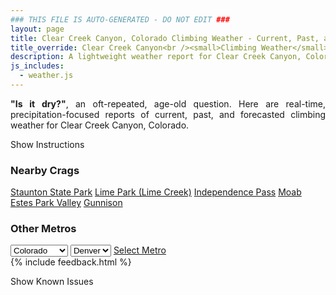 ```yaml
---
### THIS FILE IS AUTO-GENERATED - DO NOT EDIT ###
layout: page
title: Clear Creek Canyon, Colorado Climbing Weather - Current, Past, and Forecasted Report
title_override: Clear Creek Canyon<br /><small>Climbing Weather</small>
description: A lightweight weather report for Clear Creek Canyon, Colorado. Optimized for slow internet connections.
js_includes:
  - weather.js
---
```


<section class="measure center lh-copy f5-ns f6 ph2 mv4" style="text-align: justify;">
<strong>"Is it dry?"</strong>, an oft-repeated, age-old question. Here are real-time,
precipitation-focused reports of current, past, and forecasted climbing weather for Clear Creek Canyon, Colorado.
</section>

<p id="settings-toggle" class="mw5 b center tc hover-light-red black-70 pointer">Show Instructions</p>
<section id="settings" class="overflow-hidden" style="display:none;">
    <div class="mv2 ph2 center">
        <div class="fn f6 tc pv2">
            <p class="measure lh-copy center"><strong>Show/hide hourly forecasts</strong> by clicking the desired day.</p>
            <hr class="mw5 p0 mv2 o-60 b0 bt b--light-red light-red bg-light-red">
            <p class="measure lh-copy center"><strong>Current and Past conditions</strong> are measured by the nearest weather station. <strong>Forecast conditions</strong> are calculated and polled separately.</p>
            <hr class="mw5 p0 mv2 o-60 b0 bt b--light-red light-red bg-light-red">
            <p class="measure lh-copy center"><strong>Having issues?</strong> Try <a id="clear-cache" class="no-underline relative fancy-link light-red hover-light-red" href="#">clearing the local cache</a>.</p>
            <hr class="mw5 p0 mv2 o-60 b0 bt b--light-red light-red bg-light-red">
            <p class="measure lh-copy center">Weather data sourced from <a class="no-underline fancy-link relative light-red" target="_blank" href="https://www.weather.gov/documentation/services-web-api">weather.gov</a>.</p>
        </div>
    </div>
</section>
<section id="weather" data-crag="clear-creek-canyon-colorado" class="mv4-ns mv3 ph2 center"></section>
<section id="nearby" class="tc lh-copy">
  <h3>Nearby Crags</h3>
<a class="nowrap no-underline fancy-link relative light-red mh3" href="/crags/staunton-state-park-colorado-weather.html">Staunton State Park</a>
<a class="nowrap no-underline fancy-link relative light-red mh3" href="/crags/lime-park-lime-creek-colorado-weather.html">Lime Park (Lime Creek)</a>
<a class="nowrap no-underline fancy-link relative light-red mh3" href="/crags/independence-pass-colorado-weather.html">Independence Pass</a>
<a class="nowrap no-underline fancy-link relative light-red mh3" href="/crags/moab-utah-weather.html">Moab</a>
<a class="nowrap no-underline fancy-link relative light-red mh3" href="/crags/estes-park-valley-colorado-weather.html">Estes Park Valley</a>
<a class="nowrap no-underline fancy-link relative light-red mh3" href="/crags/gunnison-colorado-weather.html">Gunnison</a>
</section>
<section id="nearby" class="tc lh-copy">
  <h3>Other Metros</h3>
  <select class="ma1 bg-near-white pa2" id="stateSel">
    <option value="Texas">Texas</option>
    <option value="Washington">Washington</option>
    <option value="Colorado" selected>Colorado</option>
    <option value="Tennessee">Tennessee</option>
    <option value="Utah">Utah</option>
    <option value="California">California</option>
  </select>
  <select class="ma1 bg-near-white pa2" id="citySel">
    <option value="Denver" selected>Denver</option>
  </select>
  <a id="selectMetro" class="f6 link dim ph3 pv2 ma1 dib white bg-light-red" href="/crags/denver-colorado-weather.html">Select Metro</a>
  <script>
    var states = [];
    states["Texas"] = "Austin"
    states["Washington"] = "Seattle"
    states["Colorado"] = "Denver"
    states["Tennessee"] = "Nashville"
    states["Utah"] = "Salt Lake City"
    states["California"] = "San Francisco|Los Angeles"
  </script>
</section>
{% include feedback.html %}
<p id="issues-toggle" class="mw5 b center tc hover-light-red black-70 pointer">Show Known Issues</p>
<section id="issues" class="overflow-hidden tc f6">
</section>

<script>
  var weekly_BOU_53_62 = {"updated":"2021-01-29T03:45:31+00:00","units":"us","forecastGenerator":"BaselineForecastGenerator","generatedAt":"2021-01-29T08:56:34+00:00","updateTime":"2021-01-29T03:45:31+00:00","validTimes":"2021-01-28T21:00:00+00:00/P7DT10H","elevation":{"value":1869.948,"unitCode":"unit:m"},"periods":[{"number":1,"name":"Overnight","startTime":"2021-01-29T01:00:00-07:00","endTime":"2021-01-29T06:00:00-07:00","isDaytime":false,"temperature":31,"temperatureUnit":"F","temperatureTrend":null,"windSpeed":"9 mph","windDirection":"W","icon":"https://api.weather.gov/icons/land/night/sct?size=medium","shortForecast":"Partly Cloudy","detailedForecast":"Partly cloudy, with a low around 31. West wind around 9 mph."},{"number":2,"name":"Friday","startTime":"2021-01-29T06:00:00-07:00","endTime":"2021-01-29T18:00:00-07:00","isDaytime":true,"temperature":58,"temperatureUnit":"F","temperatureTrend":"falling","windSpeed":"5 to 9 mph","windDirection":"SW","icon":"https://api.weather.gov/icons/land/day/few?size=medium","shortForecast":"Sunny","detailedForecast":"Sunny. High near 58, with temperatures falling to around 44 in the afternoon. Southwest wind 5 to 9 mph."},{"number":3,"name":"Friday Night","startTime":"2021-01-29T18:00:00-07:00","endTime":"2021-01-30T06:00:00-07:00","isDaytime":false,"temperature":30,"temperatureUnit":"F","temperatureTrend":null,"windSpeed":"6 to 9 mph","windDirection":"W","icon":"https://api.weather.gov/icons/land/night/snow,20?size=medium","shortForecast":"Slight Chance Light Snow","detailedForecast":"A slight chance of snow after 11pm. Partly cloudy, with a low around 30. West wind 6 to 9 mph, with gusts as high as 22 mph. Chance of precipitation is 20%."},{"number":4,"name":"Saturday","startTime":"2021-01-30T06:00:00-07:00","endTime":"2021-01-30T18:00:00-07:00","isDaytime":true,"temperature":44,"temperatureUnit":"F","temperatureTrend":null,"windSpeed":"10 to 21 mph","windDirection":"WNW","icon":"https://api.weather.gov/icons/land/day/snow,20/wind_sct?size=medium","shortForecast":"Slight Chance Light Snow then Mostly Sunny","detailedForecast":"A slight chance of snow before 11am. Mostly sunny, with a high near 44. West northwest wind 10 to 21 mph, with gusts as high as 32 mph. Chance of precipitation is 20%."},{"number":5,"name":"Saturday Night","startTime":"2021-01-30T18:00:00-07:00","endTime":"2021-01-31T06:00:00-07:00","isDaytime":false,"temperature":25,"temperatureUnit":"F","temperatureTrend":null,"windSpeed":"9 mph","windDirection":"W","icon":"https://api.weather.gov/icons/land/night/few?size=medium","shortForecast":"Mostly Clear","detailedForecast":"Mostly clear, with a low around 25. West wind around 9 mph, with gusts as high as 22 mph."},{"number":6,"name":"Sunday","startTime":"2021-01-31T06:00:00-07:00","endTime":"2021-01-31T18:00:00-07:00","isDaytime":true,"temperature":48,"temperatureUnit":"F","temperatureTrend":null,"windSpeed":"5 to 8 mph","windDirection":"SW","icon":"https://api.weather.gov/icons/land/day/few?size=medium","shortForecast":"Sunny","detailedForecast":"Sunny, with a high near 48."},{"number":7,"name":"Sunday Night","startTime":"2021-01-31T18:00:00-07:00","endTime":"2021-02-01T06:00:00-07:00","isDaytime":false,"temperature":28,"temperatureUnit":"F","temperatureTrend":null,"windSpeed":"7 mph","windDirection":"WSW","icon":"https://api.weather.gov/icons/land/night/few?size=medium","shortForecast":"Mostly Clear","detailedForecast":"Mostly clear, with a low around 28."},{"number":8,"name":"Monday","startTime":"2021-02-01T06:00:00-07:00","endTime":"2021-02-01T18:00:00-07:00","isDaytime":true,"temperature":54,"temperatureUnit":"F","temperatureTrend":null,"windSpeed":"7 mph","windDirection":"WSW","icon":"https://api.weather.gov/icons/land/day/sct?size=medium","shortForecast":"Mostly Sunny","detailedForecast":"Mostly sunny, with a high near 54."},{"number":9,"name":"Monday Night","startTime":"2021-02-01T18:00:00-07:00","endTime":"2021-02-02T06:00:00-07:00","isDaytime":false,"temperature":32,"temperatureUnit":"F","temperatureTrend":null,"windSpeed":"7 mph","windDirection":"WSW","icon":"https://api.weather.gov/icons/land/night/sct?size=medium","shortForecast":"Partly Cloudy","detailedForecast":"Partly cloudy, with a low around 32."},{"number":10,"name":"Tuesday","startTime":"2021-02-02T06:00:00-07:00","endTime":"2021-02-02T18:00:00-07:00","isDaytime":true,"temperature":56,"temperatureUnit":"F","temperatureTrend":null,"windSpeed":"8 mph","windDirection":"WSW","icon":"https://api.weather.gov/icons/land/day/sct?size=medium","shortForecast":"Mostly Sunny","detailedForecast":"Mostly sunny, with a high near 56."},{"number":11,"name":"Tuesday Night","startTime":"2021-02-02T18:00:00-07:00","endTime":"2021-02-03T06:00:00-07:00","isDaytime":false,"temperature":30,"temperatureUnit":"F","temperatureTrend":null,"windSpeed":"8 mph","windDirection":"W","icon":"https://api.weather.gov/icons/land/night/sct/snow?size=medium","shortForecast":"Partly Cloudy then Chance Light Snow","detailedForecast":"A chance of snow after 5am. Partly cloudy, with a low around 30. New snow accumulation of less than half an inch possible."},{"number":12,"name":"Wednesday","startTime":"2021-02-03T06:00:00-07:00","endTime":"2021-02-03T18:00:00-07:00","isDaytime":true,"temperature":43,"temperatureUnit":"F","temperatureTrend":null,"windSpeed":"7 to 12 mph","windDirection":"NW","icon":"https://api.weather.gov/icons/land/day/snow?size=medium","shortForecast":"Chance Light Snow","detailedForecast":"A chance of snow. Partly sunny, with a high near 43. New snow accumulation of 1 to 3 inches possible."},{"number":13,"name":"Wednesday Night","startTime":"2021-02-03T18:00:00-07:00","endTime":"2021-02-04T06:00:00-07:00","isDaytime":false,"temperature":19,"temperatureUnit":"F","temperatureTrend":null,"windSpeed":"8 mph","windDirection":"NNW","icon":"https://api.weather.gov/icons/land/night/snow?size=medium","shortForecast":"Chance Light Snow","detailedForecast":"A chance of snow. Mostly cloudy, with a low around 19. New snow accumulation of 3 to 5 inches possible."},{"number":14,"name":"Thursday","startTime":"2021-02-04T06:00:00-07:00","endTime":"2021-02-04T18:00:00-07:00","isDaytime":true,"temperature":29,"temperatureUnit":"F","temperatureTrend":null,"windSpeed":"7 to 10 mph","windDirection":"NW","icon":"https://api.weather.gov/icons/land/day/snow?size=medium","shortForecast":"Chance Light Snow","detailedForecast":"A chance of snow before 5pm. Partly sunny, with a high near 29. New snow accumulation of 1 to 2 inches possible."}]}
  var hourly_BOU_53_62 = {"@context":["https://geojson.org/geojson-ld/geojson-context.jsonld",{"@version":"1.1","wx":"https://api.weather.gov/ontology#","geo":"http://www.opengis.net/ont/geosparql#","unit":"http://codes.wmo.int/common/unit/","@vocab":"https://api.weather.gov/ontology#"}],"type":"Feature","geometry":{"type":"Polygon","coordinates":[[[-105.2662846,39.7674745],[-105.2641146,39.7454844],[-105.2355514,39.747148],[-105.2377153,39.7691382],[-105.2662846,39.7674745]]]},"properties":{"updated":"2021-01-29T03:45:31+00:00","units":"us","forecastGenerator":"HourlyForecastGenerator","generatedAt":"2021-01-29T08:56:36+00:00","updateTime":"2021-01-29T03:45:31+00:00","validTimes":"2021-01-28T21:00:00+00:00/P7DT10H","elevation":{"value":1869.948,"unitCode":"unit:m"},"periods":[{"number":1,"name":"","startTime":"2021-01-29T01:00:00-07:00","endTime":"2021-01-29T02:00:00-07:00","isDaytime":false,"temperature":32,"temperatureUnit":"F","temperatureTrend":null,"windSpeed":"9 mph","windDirection":"W","icon":"https://api.weather.gov/icons/land/night/sct?size=small","shortForecast":"Partly Cloudy","detailedForecast":""},{"number":2,"name":"","startTime":"2021-01-29T02:00:00-07:00","endTime":"2021-01-29T03:00:00-07:00","isDaytime":false,"temperature":32,"temperatureUnit":"F","temperatureTrend":null,"windSpeed":"9 mph","windDirection":"W","icon":"https://api.weather.gov/icons/land/night/sct?size=small","shortForecast":"Partly Cloudy","detailedForecast":""},{"number":3,"name":"","startTime":"2021-01-29T03:00:00-07:00","endTime":"2021-01-29T04:00:00-07:00","isDaytime":false,"temperature":32,"temperatureUnit":"F","temperatureTrend":null,"windSpeed":"9 mph","windDirection":"W","icon":"https://api.weather.gov/icons/land/night/sct?size=small","shortForecast":"Partly Cloudy","detailedForecast":""},{"number":4,"name":"","startTime":"2021-01-29T04:00:00-07:00","endTime":"2021-01-29T05:00:00-07:00","isDaytime":false,"temperature":32,"temperatureUnit":"F","temperatureTrend":null,"windSpeed":"8 mph","windDirection":"W","icon":"https://api.weather.gov/icons/land/night/sct?size=small","shortForecast":"Partly Cloudy","detailedForecast":""},{"number":5,"name":"","startTime":"2021-01-29T05:00:00-07:00","endTime":"2021-01-29T06:00:00-07:00","isDaytime":false,"temperature":32,"temperatureUnit":"F","temperatureTrend":null,"windSpeed":"8 mph","windDirection":"W","icon":"https://api.weather.gov/icons/land/night/sct?size=small","shortForecast":"Partly Cloudy","detailedForecast":""},{"number":6,"name":"","startTime":"2021-01-29T06:00:00-07:00","endTime":"2021-01-29T07:00:00-07:00","isDaytime":true,"temperature":31,"temperatureUnit":"F","temperatureTrend":null,"windSpeed":"8 mph","windDirection":"W","icon":"https://api.weather.gov/icons/land/day/sct?size=small","shortForecast":"Mostly Sunny","detailedForecast":""},{"number":7,"name":"","startTime":"2021-01-29T07:00:00-07:00","endTime":"2021-01-29T08:00:00-07:00","isDaytime":true,"temperature":31,"temperatureUnit":"F","temperatureTrend":null,"windSpeed":"9 mph","windDirection":"W","icon":"https://api.weather.gov/icons/land/day/sct?size=small","shortForecast":"Mostly Sunny","detailedForecast":""},{"number":8,"name":"","startTime":"2021-01-29T08:00:00-07:00","endTime":"2021-01-29T09:00:00-07:00","isDaytime":true,"temperature":34,"temperatureUnit":"F","temperatureTrend":null,"windSpeed":"8 mph","windDirection":"W","icon":"https://api.weather.gov/icons/land/day/sct?size=small","shortForecast":"Mostly Sunny","detailedForecast":""},{"number":9,"name":"","startTime":"2021-01-29T09:00:00-07:00","endTime":"2021-01-29T10:00:00-07:00","isDaytime":true,"temperature":39,"temperatureUnit":"F","temperatureTrend":null,"windSpeed":"8 mph","windDirection":"W","icon":"https://api.weather.gov/icons/land/day/few?size=small","shortForecast":"Sunny","detailedForecast":""},{"number":10,"name":"","startTime":"2021-01-29T10:00:00-07:00","endTime":"2021-01-29T11:00:00-07:00","isDaytime":true,"temperature":47,"temperatureUnit":"F","temperatureTrend":null,"windSpeed":"6 mph","windDirection":"WSW","icon":"https://api.weather.gov/icons/land/day/few?size=small","shortForecast":"Sunny","detailedForecast":""},{"number":11,"name":"","startTime":"2021-01-29T11:00:00-07:00","endTime":"2021-01-29T12:00:00-07:00","isDaytime":true,"temperature":53,"temperatureUnit":"F","temperatureTrend":null,"windSpeed":"5 mph","windDirection":"WSW","icon":"https://api.weather.gov/icons/land/day/few?size=small","shortForecast":"Sunny","detailedForecast":""},{"number":12,"name":"","startTime":"2021-01-29T12:00:00-07:00","endTime":"2021-01-29T13:00:00-07:00","isDaytime":true,"temperature":57,"temperatureUnit":"F","temperatureTrend":null,"windSpeed":"5 mph","windDirection":"SW","icon":"https://api.weather.gov/icons/land/day/few?size=small","shortForecast":"Sunny","detailedForecast":""},{"number":13,"name":"","startTime":"2021-01-29T13:00:00-07:00","endTime":"2021-01-29T14:00:00-07:00","isDaytime":true,"temperature":58,"temperatureUnit":"F","temperatureTrend":null,"windSpeed":"5 mph","windDirection":"S","icon":"https://api.weather.gov/icons/land/day/few?size=small","shortForecast":"Sunny","detailedForecast":""},{"number":14,"name":"","startTime":"2021-01-29T14:00:00-07:00","endTime":"2021-01-29T15:00:00-07:00","isDaytime":true,"temperature":57,"temperatureUnit":"F","temperatureTrend":null,"windSpeed":"5 mph","windDirection":"SSE","icon":"https://api.weather.gov/icons/land/day/few?size=small","shortForecast":"Sunny","detailedForecast":""},{"number":15,"name":"","startTime":"2021-01-29T15:00:00-07:00","endTime":"2021-01-29T16:00:00-07:00","isDaytime":true,"temperature":54,"temperatureUnit":"F","temperatureTrend":null,"windSpeed":"5 mph","windDirection":"S","icon":"https://api.weather.gov/icons/land/day/few?size=small","shortForecast":"Sunny","detailedForecast":""},{"number":16,"name":"","startTime":"2021-01-29T16:00:00-07:00","endTime":"2021-01-29T17:00:00-07:00","isDaytime":true,"temperature":51,"temperatureUnit":"F","temperatureTrend":null,"windSpeed":"5 mph","windDirection":"SW","icon":"https://api.weather.gov/icons/land/day/few?size=small","shortForecast":"Sunny","detailedForecast":""},{"number":17,"name":"","startTime":"2021-01-29T17:00:00-07:00","endTime":"2021-01-29T18:00:00-07:00","isDaytime":true,"temperature":44,"temperatureUnit":"F","temperatureTrend":null,"windSpeed":"5 mph","windDirection":"WSW","icon":"https://api.weather.gov/icons/land/day/few?size=small","shortForecast":"Sunny","detailedForecast":""},{"number":18,"name":"","startTime":"2021-01-29T18:00:00-07:00","endTime":"2021-01-29T19:00:00-07:00","isDaytime":false,"temperature":40,"temperatureUnit":"F","temperatureTrend":null,"windSpeed":"6 mph","windDirection":"WSW","icon":"https://api.weather.gov/icons/land/night/few?size=small","shortForecast":"Mostly Clear","detailedForecast":""},{"number":19,"name":"","startTime":"2021-01-29T19:00:00-07:00","endTime":"2021-01-29T20:00:00-07:00","isDaytime":false,"temperature":37,"temperatureUnit":"F","temperatureTrend":null,"windSpeed":"6 mph","windDirection":"WSW","icon":"https://api.weather.gov/icons/land/night/few?size=small","shortForecast":"Mostly Clear","detailedForecast":""},{"number":20,"name":"","startTime":"2021-01-29T20:00:00-07:00","endTime":"2021-01-29T21:00:00-07:00","isDaytime":false,"temperature":34,"temperatureUnit":"F","temperatureTrend":null,"windSpeed":"6 mph","windDirection":"WSW","icon":"https://api.weather.gov/icons/land/night/few?size=small","shortForecast":"Mostly Clear","detailedForecast":""},{"number":21,"name":"","startTime":"2021-01-29T21:00:00-07:00","endTime":"2021-01-29T22:00:00-07:00","isDaytime":false,"temperature":32,"temperatureUnit":"F","temperatureTrend":null,"windSpeed":"6 mph","windDirection":"WSW","icon":"https://api.weather.gov/icons/land/night/sct?size=small","shortForecast":"Partly Cloudy","detailedForecast":""},{"number":22,"name":"","startTime":"2021-01-29T22:00:00-07:00","endTime":"2021-01-29T23:00:00-07:00","isDaytime":false,"temperature":31,"temperatureUnit":"F","temperatureTrend":null,"windSpeed":"7 mph","windDirection":"W","icon":"https://api.weather.gov/icons/land/night/sct?size=small","shortForecast":"Partly Cloudy","detailedForecast":""},{"number":23,"name":"","startTime":"2021-01-29T23:00:00-07:00","endTime":"2021-01-30T00:00:00-07:00","isDaytime":false,"temperature":30,"temperatureUnit":"F","temperatureTrend":null,"windSpeed":"7 mph","windDirection":"W","icon":"https://api.weather.gov/icons/land/night/snow?size=small","shortForecast":"Slight Chance Light Snow","detailedForecast":""},{"number":24,"name":"","startTime":"2021-01-30T00:00:00-07:00","endTime":"2021-01-30T01:00:00-07:00","isDaytime":false,"temperature":31,"temperatureUnit":"F","temperatureTrend":null,"windSpeed":"8 mph","windDirection":"W","icon":"https://api.weather.gov/icons/land/night/snow?size=small","shortForecast":"Slight Chance Light Snow","detailedForecast":""},{"number":25,"name":"","startTime":"2021-01-30T01:00:00-07:00","endTime":"2021-01-30T02:00:00-07:00","isDaytime":false,"temperature":31,"temperatureUnit":"F","temperatureTrend":null,"windSpeed":"9 mph","windDirection":"W","icon":"https://api.weather.gov/icons/land/night/snow?size=small","shortForecast":"Slight Chance Light Snow","detailedForecast":""},{"number":26,"name":"","startTime":"2021-01-30T02:00:00-07:00","endTime":"2021-01-30T03:00:00-07:00","isDaytime":false,"temperature":32,"temperatureUnit":"F","temperatureTrend":null,"windSpeed":"9 mph","windDirection":"W","icon":"https://api.weather.gov/icons/land/night/snow?size=small","shortForecast":"Slight Chance Light Snow","detailedForecast":""},{"number":27,"name":"","startTime":"2021-01-30T03:00:00-07:00","endTime":"2021-01-30T04:00:00-07:00","isDaytime":false,"temperature":31,"temperatureUnit":"F","temperatureTrend":null,"windSpeed":"9 mph","windDirection":"W","icon":"https://api.weather.gov/icons/land/night/snow?size=small","shortForecast":"Slight Chance Light Snow","detailedForecast":""},{"number":28,"name":"","startTime":"2021-01-30T04:00:00-07:00","endTime":"2021-01-30T05:00:00-07:00","isDaytime":false,"temperature":31,"temperatureUnit":"F","temperatureTrend":null,"windSpeed":"9 mph","windDirection":"W","icon":"https://api.weather.gov/icons/land/night/snow?size=small","shortForecast":"Slight Chance Light Snow","detailedForecast":""},{"number":29,"name":"","startTime":"2021-01-30T05:00:00-07:00","endTime":"2021-01-30T06:00:00-07:00","isDaytime":false,"temperature":30,"temperatureUnit":"F","temperatureTrend":null,"windSpeed":"9 mph","windDirection":"W","icon":"https://api.weather.gov/icons/land/night/snow?size=small","shortForecast":"Slight Chance Light Snow","detailedForecast":""},{"number":30,"name":"","startTime":"2021-01-30T06:00:00-07:00","endTime":"2021-01-30T07:00:00-07:00","isDaytime":true,"temperature":30,"temperatureUnit":"F","temperatureTrend":null,"windSpeed":"10 mph","windDirection":"W","icon":"https://api.weather.gov/icons/land/day/snow?size=small","shortForecast":"Slight Chance Light Snow","detailedForecast":""},{"number":31,"name":"","startTime":"2021-01-30T07:00:00-07:00","endTime":"2021-01-30T08:00:00-07:00","isDaytime":true,"temperature":30,"temperatureUnit":"F","temperatureTrend":null,"windSpeed":"12 mph","windDirection":"WNW","icon":"https://api.weather.gov/icons/land/day/snow?size=small","shortForecast":"Slight Chance Light Snow","detailedForecast":""},{"number":32,"name":"","startTime":"2021-01-30T08:00:00-07:00","endTime":"2021-01-30T09:00:00-07:00","isDaytime":true,"temperature":32,"temperatureUnit":"F","temperatureTrend":null,"windSpeed":"14 mph","windDirection":"WNW","icon":"https://api.weather.gov/icons/land/day/snow?size=small","shortForecast":"Slight Chance Light Snow","detailedForecast":""},{"number":33,"name":"","startTime":"2021-01-30T09:00:00-07:00","endTime":"2021-01-30T10:00:00-07:00","isDaytime":true,"temperature":34,"temperatureUnit":"F","temperatureTrend":null,"windSpeed":"16 mph","windDirection":"WNW","icon":"https://api.weather.gov/icons/land/day/snow?size=small","shortForecast":"Slight Chance Light Snow","detailedForecast":""},{"number":34,"name":"","startTime":"2021-01-30T10:00:00-07:00","endTime":"2021-01-30T11:00:00-07:00","isDaytime":true,"temperature":38,"temperatureUnit":"F","temperatureTrend":null,"windSpeed":"18 mph","windDirection":"WNW","icon":"https://api.weather.gov/icons/land/day/snow?size=small","shortForecast":"Slight Chance Light Snow","detailedForecast":""},{"number":35,"name":"","startTime":"2021-01-30T11:00:00-07:00","endTime":"2021-01-30T12:00:00-07:00","isDaytime":true,"temperature":41,"temperatureUnit":"F","temperatureTrend":null,"windSpeed":"21 mph","windDirection":"WNW","icon":"https://api.weather.gov/icons/land/day/wind_sct?size=small","shortForecast":"Mostly Sunny","detailedForecast":""},{"number":36,"name":"","startTime":"2021-01-30T12:00:00-07:00","endTime":"2021-01-30T13:00:00-07:00","isDaytime":true,"temperature":43,"temperatureUnit":"F","temperatureTrend":null,"windSpeed":"20 mph","windDirection":"WNW","icon":"https://api.weather.gov/icons/land/day/sct?size=small","shortForecast":"Mostly Sunny","detailedForecast":""},{"number":37,"name":"","startTime":"2021-01-30T13:00:00-07:00","endTime":"2021-01-30T14:00:00-07:00","isDaytime":true,"temperature":44,"temperatureUnit":"F","temperatureTrend":null,"windSpeed":"18 mph","windDirection":"WNW","icon":"https://api.weather.gov/icons/land/day/sct?size=small","shortForecast":"Mostly Sunny","detailedForecast":""},{"number":38,"name":"","startTime":"2021-01-30T14:00:00-07:00","endTime":"2021-01-30T15:00:00-07:00","isDaytime":true,"temperature":44,"temperatureUnit":"F","temperatureTrend":null,"windSpeed":"16 mph","windDirection":"WNW","icon":"https://api.weather.gov/icons/land/day/sct?size=small","shortForecast":"Mostly Sunny","detailedForecast":""},{"number":39,"name":"","startTime":"2021-01-30T15:00:00-07:00","endTime":"2021-01-30T16:00:00-07:00","isDaytime":true,"temperature":42,"temperatureUnit":"F","temperatureTrend":null,"windSpeed":"14 mph","windDirection":"WNW","icon":"https://api.weather.gov/icons/land/day/sct?size=small","shortForecast":"Mostly Sunny","detailedForecast":""},{"number":40,"name":"","startTime":"2021-01-30T16:00:00-07:00","endTime":"2021-01-30T17:00:00-07:00","isDaytime":true,"temperature":39,"temperatureUnit":"F","temperatureTrend":null,"windSpeed":"12 mph","windDirection":"WNW","icon":"https://api.weather.gov/icons/land/day/sct?size=small","shortForecast":"Mostly Sunny","detailedForecast":""},{"number":41,"name":"","startTime":"2021-01-30T17:00:00-07:00","endTime":"2021-01-30T18:00:00-07:00","isDaytime":true,"temperature":36,"temperatureUnit":"F","temperatureTrend":null,"windSpeed":"10 mph","windDirection":"WNW","icon":"https://api.weather.gov/icons/land/day/sct?size=small","shortForecast":"Mostly Sunny","detailedForecast":""},{"number":42,"name":"","startTime":"2021-01-30T18:00:00-07:00","endTime":"2021-01-30T19:00:00-07:00","isDaytime":false,"temperature":35,"temperatureUnit":"F","temperatureTrend":null,"windSpeed":"9 mph","windDirection":"WNW","icon":"https://api.weather.gov/icons/land/night/sct?size=small","shortForecast":"Partly Cloudy","detailedForecast":""},{"number":43,"name":"","startTime":"2021-01-30T19:00:00-07:00","endTime":"2021-01-30T20:00:00-07:00","isDaytime":false,"temperature":34,"temperatureUnit":"F","temperatureTrend":null,"windSpeed":"9 mph","windDirection":"WNW","icon":"https://api.weather.gov/icons/land/night/sct?size=small","shortForecast":"Partly Cloudy","detailedForecast":""},{"number":44,"name":"","startTime":"2021-01-30T20:00:00-07:00","endTime":"2021-01-30T21:00:00-07:00","isDaytime":false,"temperature":33,"temperatureUnit":"F","temperatureTrend":null,"windSpeed":"9 mph","windDirection":"WNW","icon":"https://api.weather.gov/icons/land/night/sct?size=small","shortForecast":"Partly Cloudy","detailedForecast":""},{"number":45,"name":"","startTime":"2021-01-30T21:00:00-07:00","endTime":"2021-01-30T22:00:00-07:00","isDaytime":false,"temperature":32,"temperatureUnit":"F","temperatureTrend":null,"windSpeed":"9 mph","windDirection":"WNW","icon":"https://api.weather.gov/icons/land/night/few?size=small","shortForecast":"Mostly Clear","detailedForecast":""},{"number":46,"name":"","startTime":"2021-01-30T22:00:00-07:00","endTime":"2021-01-30T23:00:00-07:00","isDaytime":false,"temperature":32,"temperatureUnit":"F","temperatureTrend":null,"windSpeed":"8 mph","windDirection":"W","icon":"https://api.weather.gov/icons/land/night/few?size=small","shortForecast":"Mostly Clear","detailedForecast":""},{"number":47,"name":"","startTime":"2021-01-30T23:00:00-07:00","endTime":"2021-01-31T00:00:00-07:00","isDaytime":false,"temperature":31,"temperatureUnit":"F","temperatureTrend":null,"windSpeed":"8 mph","windDirection":"W","icon":"https://api.weather.gov/icons/land/night/few?size=small","shortForecast":"Mostly Clear","detailedForecast":""},{"number":48,"name":"","startTime":"2021-01-31T00:00:00-07:00","endTime":"2021-01-31T01:00:00-07:00","isDaytime":false,"temperature":30,"temperatureUnit":"F","temperatureTrend":null,"windSpeed":"8 mph","windDirection":"W","icon":"https://api.weather.gov/icons/land/night/few?size=small","shortForecast":"Mostly Clear","detailedForecast":""},{"number":49,"name":"","startTime":"2021-01-31T01:00:00-07:00","endTime":"2021-01-31T02:00:00-07:00","isDaytime":false,"temperature":30,"temperatureUnit":"F","temperatureTrend":null,"windSpeed":"8 mph","windDirection":"W","icon":"https://api.weather.gov/icons/land/night/few?size=small","shortForecast":"Mostly Clear","detailedForecast":""},{"number":50,"name":"","startTime":"2021-01-31T02:00:00-07:00","endTime":"2021-01-31T03:00:00-07:00","isDaytime":false,"temperature":29,"temperatureUnit":"F","temperatureTrend":null,"windSpeed":"8 mph","windDirection":"W","icon":"https://api.weather.gov/icons/land/night/few?size=small","shortForecast":"Mostly Clear","detailedForecast":""},{"number":51,"name":"","startTime":"2021-01-31T03:00:00-07:00","endTime":"2021-01-31T04:00:00-07:00","isDaytime":false,"temperature":28,"temperatureUnit":"F","temperatureTrend":null,"windSpeed":"8 mph","windDirection":"W","icon":"https://api.weather.gov/icons/land/night/few?size=small","shortForecast":"Mostly Clear","detailedForecast":""},{"number":52,"name":"","startTime":"2021-01-31T04:00:00-07:00","endTime":"2021-01-31T05:00:00-07:00","isDaytime":false,"temperature":28,"temperatureUnit":"F","temperatureTrend":null,"windSpeed":"7 mph","windDirection":"W","icon":"https://api.weather.gov/icons/land/night/few?size=small","shortForecast":"Mostly Clear","detailedForecast":""},{"number":53,"name":"","startTime":"2021-01-31T05:00:00-07:00","endTime":"2021-01-31T06:00:00-07:00","isDaytime":false,"temperature":28,"temperatureUnit":"F","temperatureTrend":null,"windSpeed":"7 mph","windDirection":"W","icon":"https://api.weather.gov/icons/land/night/few?size=small","shortForecast":"Mostly Clear","detailedForecast":""},{"number":54,"name":"","startTime":"2021-01-31T06:00:00-07:00","endTime":"2021-01-31T07:00:00-07:00","isDaytime":true,"temperature":28,"temperatureUnit":"F","temperatureTrend":null,"windSpeed":"7 mph","windDirection":"W","icon":"https://api.weather.gov/icons/land/day/few?size=small","shortForecast":"Sunny","detailedForecast":""},{"number":55,"name":"","startTime":"2021-01-31T07:00:00-07:00","endTime":"2021-01-31T08:00:00-07:00","isDaytime":true,"temperature":28,"temperatureUnit":"F","temperatureTrend":null,"windSpeed":"6 mph","windDirection":"W","icon":"https://api.weather.gov/icons/land/day/few?size=small","shortForecast":"Sunny","detailedForecast":""},{"number":56,"name":"","startTime":"2021-01-31T08:00:00-07:00","endTime":"2021-01-31T09:00:00-07:00","isDaytime":true,"temperature":30,"temperatureUnit":"F","temperatureTrend":null,"windSpeed":"6 mph","windDirection":"W","icon":"https://api.weather.gov/icons/land/day/few?size=small","shortForecast":"Sunny","detailedForecast":""},{"number":57,"name":"","startTime":"2021-01-31T09:00:00-07:00","endTime":"2021-01-31T10:00:00-07:00","isDaytime":true,"temperature":33,"temperatureUnit":"F","temperatureTrend":null,"windSpeed":"6 mph","windDirection":"WSW","icon":"https://api.weather.gov/icons/land/day/few?size=small","shortForecast":"Sunny","detailedForecast":""},{"number":58,"name":"","startTime":"2021-01-31T10:00:00-07:00","endTime":"2021-01-31T11:00:00-07:00","isDaytime":true,"temperature":37,"temperatureUnit":"F","temperatureTrend":null,"windSpeed":"6 mph","windDirection":"WSW","icon":"https://api.weather.gov/icons/land/day/few?size=small","shortForecast":"Sunny","detailedForecast":""},{"number":59,"name":"","startTime":"2021-01-31T11:00:00-07:00","endTime":"2021-01-31T12:00:00-07:00","isDaytime":true,"temperature":41,"temperatureUnit":"F","temperatureTrend":null,"windSpeed":"6 mph","windDirection":"SW","icon":"https://api.weather.gov/icons/land/day/skc?size=small","shortForecast":"Sunny","detailedForecast":""},{"number":60,"name":"","startTime":"2021-01-31T12:00:00-07:00","endTime":"2021-01-31T13:00:00-07:00","isDaytime":true,"temperature":43,"temperatureUnit":"F","temperatureTrend":null,"windSpeed":"7 mph","windDirection":"SSW","icon":"https://api.weather.gov/icons/land/day/skc?size=small","shortForecast":"Sunny","detailedForecast":""},{"number":61,"name":"","startTime":"2021-01-31T13:00:00-07:00","endTime":"2021-01-31T14:00:00-07:00","isDaytime":true,"temperature":45,"temperatureUnit":"F","temperatureTrend":null,"windSpeed":"8 mph","windDirection":"S","icon":"https://api.weather.gov/icons/land/day/skc?size=small","shortForecast":"Sunny","detailedForecast":""},{"number":62,"name":"","startTime":"2021-01-31T14:00:00-07:00","endTime":"2021-01-31T15:00:00-07:00","isDaytime":true,"temperature":45,"temperatureUnit":"F","temperatureTrend":null,"windSpeed":"8 mph","windDirection":"SSE","icon":"https://api.weather.gov/icons/land/day/skc?size=small","shortForecast":"Sunny","detailedForecast":""},{"number":63,"name":"","startTime":"2021-01-31T15:00:00-07:00","endTime":"2021-01-31T16:00:00-07:00","isDaytime":true,"temperature":44,"temperatureUnit":"F","temperatureTrend":null,"windSpeed":"8 mph","windDirection":"S","icon":"https://api.weather.gov/icons/land/day/few?size=small","shortForecast":"Sunny","detailedForecast":""},{"number":64,"name":"","startTime":"2021-01-31T16:00:00-07:00","endTime":"2021-01-31T17:00:00-07:00","isDaytime":true,"temperature":42,"temperatureUnit":"F","temperatureTrend":null,"windSpeed":"7 mph","windDirection":"SW","icon":"https://api.weather.gov/icons/land/day/few?size=small","shortForecast":"Sunny","detailedForecast":""},{"number":65,"name":"","startTime":"2021-01-31T17:00:00-07:00","endTime":"2021-01-31T18:00:00-07:00","isDaytime":true,"temperature":40,"temperatureUnit":"F","temperatureTrend":null,"windSpeed":"5 mph","windDirection":"WSW","icon":"https://api.weather.gov/icons/land/day/few?size=small","shortForecast":"Sunny","detailedForecast":""},{"number":66,"name":"","startTime":"2021-01-31T18:00:00-07:00","endTime":"2021-01-31T19:00:00-07:00","isDaytime":false,"temperature":38,"temperatureUnit":"F","temperatureTrend":null,"windSpeed":"5 mph","windDirection":"WSW","icon":"https://api.weather.gov/icons/land/night/few?size=small","shortForecast":"Mostly Clear","detailedForecast":""},{"number":67,"name":"","startTime":"2021-01-31T19:00:00-07:00","endTime":"2021-01-31T20:00:00-07:00","isDaytime":false,"temperature":36,"temperatureUnit":"F","temperatureTrend":null,"windSpeed":"5 mph","windDirection":"WSW","icon":"https://api.weather.gov/icons/land/night/few?size=small","shortForecast":"Mostly Clear","detailedForecast":""},{"number":68,"name":"","startTime":"2021-01-31T20:00:00-07:00","endTime":"2021-01-31T21:00:00-07:00","isDaytime":false,"temperature":34,"temperatureUnit":"F","temperatureTrend":null,"windSpeed":"5 mph","windDirection":"WSW","icon":"https://api.weather.gov/icons/land/night/few?size=small","shortForecast":"Mostly Clear","detailedForecast":""},{"number":69,"name":"","startTime":"2021-01-31T21:00:00-07:00","endTime":"2021-01-31T22:00:00-07:00","isDaytime":false,"temperature":33,"temperatureUnit":"F","temperatureTrend":null,"windSpeed":"5 mph","windDirection":"WSW","icon":"https://api.weather.gov/icons/land/night/few?size=small","shortForecast":"Mostly Clear","detailedForecast":""},{"number":70,"name":"","startTime":"2021-01-31T22:00:00-07:00","endTime":"2021-01-31T23:00:00-07:00","isDaytime":false,"temperature":32,"temperatureUnit":"F","temperatureTrend":null,"windSpeed":"5 mph","windDirection":"WSW","icon":"https://api.weather.gov/icons/land/night/few?size=small","shortForecast":"Mostly Clear","detailedForecast":""},{"number":71,"name":"","startTime":"2021-01-31T23:00:00-07:00","endTime":"2021-02-01T00:00:00-07:00","isDaytime":false,"temperature":32,"temperatureUnit":"F","temperatureTrend":null,"windSpeed":"7 mph","windDirection":"W","icon":"https://api.weather.gov/icons/land/night/few?size=small","shortForecast":"Mostly Clear","detailedForecast":""},{"number":72,"name":"","startTime":"2021-02-01T00:00:00-07:00","endTime":"2021-02-01T01:00:00-07:00","isDaytime":false,"temperature":32,"temperatureUnit":"F","temperatureTrend":null,"windSpeed":"7 mph","windDirection":"W","icon":"https://api.weather.gov/icons/land/night/few?size=small","shortForecast":"Mostly Clear","detailedForecast":""},{"number":73,"name":"","startTime":"2021-02-01T01:00:00-07:00","endTime":"2021-02-01T02:00:00-07:00","isDaytime":false,"temperature":32,"temperatureUnit":"F","temperatureTrend":null,"windSpeed":"7 mph","windDirection":"W","icon":"https://api.weather.gov/icons/land/night/few?size=small","shortForecast":"Mostly Clear","detailedForecast":""},{"number":74,"name":"","startTime":"2021-02-01T02:00:00-07:00","endTime":"2021-02-01T03:00:00-07:00","isDaytime":false,"temperature":32,"temperatureUnit":"F","temperatureTrend":null,"windSpeed":"7 mph","windDirection":"W","icon":"https://api.weather.gov/icons/land/night/few?size=small","shortForecast":"Mostly Clear","detailedForecast":""},{"number":75,"name":"","startTime":"2021-02-01T03:00:00-07:00","endTime":"2021-02-01T04:00:00-07:00","isDaytime":false,"temperature":32,"temperatureUnit":"F","temperatureTrend":null,"windSpeed":"7 mph","windDirection":"W","icon":"https://api.weather.gov/icons/land/night/few?size=small","shortForecast":"Mostly Clear","detailedForecast":""},{"number":76,"name":"","startTime":"2021-02-01T04:00:00-07:00","endTime":"2021-02-01T05:00:00-07:00","isDaytime":false,"temperature":32,"temperatureUnit":"F","temperatureTrend":null,"windSpeed":"7 mph","windDirection":"W","icon":"https://api.weather.gov/icons/land/night/few?size=small","shortForecast":"Mostly Clear","detailedForecast":""},{"number":77,"name":"","startTime":"2021-02-01T05:00:00-07:00","endTime":"2021-02-01T06:00:00-07:00","isDaytime":false,"temperature":32,"temperatureUnit":"F","temperatureTrend":null,"windSpeed":"7 mph","windDirection":"W","icon":"https://api.weather.gov/icons/land/night/sct?size=small","shortForecast":"Partly Cloudy","detailedForecast":""},{"number":78,"name":"","startTime":"2021-02-01T06:00:00-07:00","endTime":"2021-02-01T07:00:00-07:00","isDaytime":true,"temperature":32,"temperatureUnit":"F","temperatureTrend":null,"windSpeed":"7 mph","windDirection":"W","icon":"https://api.weather.gov/icons/land/day/sct?size=small","shortForecast":"Mostly Sunny","detailedForecast":""},{"number":79,"name":"","startTime":"2021-02-01T07:00:00-07:00","endTime":"2021-02-01T08:00:00-07:00","isDaytime":true,"temperature":32,"temperatureUnit":"F","temperatureTrend":null,"windSpeed":"7 mph","windDirection":"W","icon":"https://api.weather.gov/icons/land/day/sct?size=small","shortForecast":"Mostly Sunny","detailedForecast":""},{"number":80,"name":"","startTime":"2021-02-01T08:00:00-07:00","endTime":"2021-02-01T09:00:00-07:00","isDaytime":true,"temperature":34,"temperatureUnit":"F","temperatureTrend":null,"windSpeed":"7 mph","windDirection":"W","icon":"https://api.weather.gov/icons/land/day/sct?size=small","shortForecast":"Mostly Sunny","detailedForecast":""},{"number":81,"name":"","startTime":"2021-02-01T09:00:00-07:00","endTime":"2021-02-01T10:00:00-07:00","isDaytime":true,"temperature":38,"temperatureUnit":"F","temperatureTrend":null,"windSpeed":"7 mph","windDirection":"W","icon":"https://api.weather.gov/icons/land/day/sct?size=small","shortForecast":"Mostly Sunny","detailedForecast":""},{"number":82,"name":"","startTime":"2021-02-01T10:00:00-07:00","endTime":"2021-02-01T11:00:00-07:00","isDaytime":true,"temperature":44,"temperatureUnit":"F","temperatureTrend":null,"windSpeed":"7 mph","windDirection":"W","icon":"https://api.weather.gov/icons/land/day/sct?size=small","shortForecast":"Mostly Sunny","detailedForecast":""},{"number":83,"name":"","startTime":"2021-02-01T11:00:00-07:00","endTime":"2021-02-01T12:00:00-07:00","isDaytime":true,"temperature":48,"temperatureUnit":"F","temperatureTrend":null,"windSpeed":"7 mph","windDirection":"SW","icon":"https://api.weather.gov/icons/land/day/bkn?size=small","shortForecast":"Partly Sunny","detailedForecast":""},{"number":84,"name":"","startTime":"2021-02-01T12:00:00-07:00","endTime":"2021-02-01T13:00:00-07:00","isDaytime":true,"temperature":50,"temperatureUnit":"F","temperatureTrend":null,"windSpeed":"7 mph","windDirection":"SW","icon":"https://api.weather.gov/icons/land/day/bkn?size=small","shortForecast":"Partly Sunny","detailedForecast":""},{"number":85,"name":"","startTime":"2021-02-01T13:00:00-07:00","endTime":"2021-02-01T14:00:00-07:00","isDaytime":true,"temperature":51,"temperatureUnit":"F","temperatureTrend":null,"windSpeed":"7 mph","windDirection":"SW","icon":"https://api.weather.gov/icons/land/day/bkn?size=small","shortForecast":"Partly Sunny","detailedForecast":""},{"number":86,"name":"","startTime":"2021-02-01T14:00:00-07:00","endTime":"2021-02-01T15:00:00-07:00","isDaytime":true,"temperature":51,"temperatureUnit":"F","temperatureTrend":null,"windSpeed":"7 mph","windDirection":"SW","icon":"https://api.weather.gov/icons/land/day/bkn?size=small","shortForecast":"Partly Sunny","detailedForecast":""},{"number":87,"name":"","startTime":"2021-02-01T15:00:00-07:00","endTime":"2021-02-01T16:00:00-07:00","isDaytime":true,"temperature":50,"temperatureUnit":"F","temperatureTrend":null,"windSpeed":"7 mph","windDirection":"SW","icon":"https://api.weather.gov/icons/land/day/bkn?size=small","shortForecast":"Partly Sunny","detailedForecast":""},{"number":88,"name":"","startTime":"2021-02-01T16:00:00-07:00","endTime":"2021-02-01T17:00:00-07:00","isDaytime":true,"temperature":48,"temperatureUnit":"F","temperatureTrend":null,"windSpeed":"7 mph","windDirection":"SW","icon":"https://api.weather.gov/icons/land/day/bkn?size=small","shortForecast":"Partly Sunny","detailedForecast":""},{"number":89,"name":"","startTime":"2021-02-01T17:00:00-07:00","endTime":"2021-02-01T18:00:00-07:00","isDaytime":true,"temperature":46,"temperatureUnit":"F","temperatureTrend":null,"windSpeed":"6 mph","windDirection":"WSW","icon":"https://api.weather.gov/icons/land/day/bkn?size=small","shortForecast":"Partly Sunny","detailedForecast":""},{"number":90,"name":"","startTime":"2021-02-01T18:00:00-07:00","endTime":"2021-02-01T19:00:00-07:00","isDaytime":false,"temperature":44,"temperatureUnit":"F","temperatureTrend":null,"windSpeed":"6 mph","windDirection":"WSW","icon":"https://api.weather.gov/icons/land/night/bkn?size=small","shortForecast":"Mostly Cloudy","detailedForecast":""},{"number":91,"name":"","startTime":"2021-02-01T19:00:00-07:00","endTime":"2021-02-01T20:00:00-07:00","isDaytime":false,"temperature":42,"temperatureUnit":"F","temperatureTrend":null,"windSpeed":"6 mph","windDirection":"WSW","icon":"https://api.weather.gov/icons/land/night/bkn?size=small","shortForecast":"Mostly Cloudy","detailedForecast":""},{"number":92,"name":"","startTime":"2021-02-01T20:00:00-07:00","endTime":"2021-02-01T21:00:00-07:00","isDaytime":false,"temperature":40,"temperatureUnit":"F","temperatureTrend":null,"windSpeed":"6 mph","windDirection":"WSW","icon":"https://api.weather.gov/icons/land/night/bkn?size=small","shortForecast":"Mostly Cloudy","detailedForecast":""},{"number":93,"name":"","startTime":"2021-02-01T21:00:00-07:00","endTime":"2021-02-01T22:00:00-07:00","isDaytime":false,"temperature":39,"temperatureUnit":"F","temperatureTrend":null,"windSpeed":"6 mph","windDirection":"WSW","icon":"https://api.weather.gov/icons/land/night/bkn?size=small","shortForecast":"Mostly Cloudy","detailedForecast":""},{"number":94,"name":"","startTime":"2021-02-01T22:00:00-07:00","endTime":"2021-02-01T23:00:00-07:00","isDaytime":false,"temperature":38,"temperatureUnit":"F","temperatureTrend":null,"windSpeed":"6 mph","windDirection":"WSW","icon":"https://api.weather.gov/icons/land/night/bkn?size=small","shortForecast":"Mostly Cloudy","detailedForecast":""},{"number":95,"name":"","startTime":"2021-02-01T23:00:00-07:00","endTime":"2021-02-02T00:00:00-07:00","isDaytime":false,"temperature":37,"temperatureUnit":"F","temperatureTrend":null,"windSpeed":"7 mph","windDirection":"W","icon":"https://api.weather.gov/icons/land/night/sct?size=small","shortForecast":"Partly Cloudy","detailedForecast":""},{"number":96,"name":"","startTime":"2021-02-02T00:00:00-07:00","endTime":"2021-02-02T01:00:00-07:00","isDaytime":false,"temperature":37,"temperatureUnit":"F","temperatureTrend":null,"windSpeed":"7 mph","windDirection":"W","icon":"https://api.weather.gov/icons/land/night/sct?size=small","shortForecast":"Partly Cloudy","detailedForecast":""},{"number":97,"name":"","startTime":"2021-02-02T01:00:00-07:00","endTime":"2021-02-02T02:00:00-07:00","isDaytime":false,"temperature":36,"temperatureUnit":"F","temperatureTrend":null,"windSpeed":"7 mph","windDirection":"W","icon":"https://api.weather.gov/icons/land/night/sct?size=small","shortForecast":"Partly Cloudy","detailedForecast":""},{"number":98,"name":"","startTime":"2021-02-02T02:00:00-07:00","endTime":"2021-02-02T03:00:00-07:00","isDaytime":false,"temperature":36,"temperatureUnit":"F","temperatureTrend":null,"windSpeed":"7 mph","windDirection":"W","icon":"https://api.weather.gov/icons/land/night/sct?size=small","shortForecast":"Partly Cloudy","detailedForecast":""},{"number":99,"name":"","startTime":"2021-02-02T03:00:00-07:00","endTime":"2021-02-02T04:00:00-07:00","isDaytime":false,"temperature":36,"temperatureUnit":"F","temperatureTrend":null,"windSpeed":"7 mph","windDirection":"W","icon":"https://api.weather.gov/icons/land/night/sct?size=small","shortForecast":"Partly Cloudy","detailedForecast":""},{"number":100,"name":"","startTime":"2021-02-02T04:00:00-07:00","endTime":"2021-02-02T05:00:00-07:00","isDaytime":false,"temperature":35,"temperatureUnit":"F","temperatureTrend":null,"windSpeed":"7 mph","windDirection":"W","icon":"https://api.weather.gov/icons/land/night/sct?size=small","shortForecast":"Partly Cloudy","detailedForecast":""},{"number":101,"name":"","startTime":"2021-02-02T05:00:00-07:00","endTime":"2021-02-02T06:00:00-07:00","isDaytime":false,"temperature":35,"temperatureUnit":"F","temperatureTrend":null,"windSpeed":"7 mph","windDirection":"WSW","icon":"https://api.weather.gov/icons/land/night/sct?size=small","shortForecast":"Partly Cloudy","detailedForecast":""},{"number":102,"name":"","startTime":"2021-02-02T06:00:00-07:00","endTime":"2021-02-02T07:00:00-07:00","isDaytime":true,"temperature":35,"temperatureUnit":"F","temperatureTrend":null,"windSpeed":"7 mph","windDirection":"WSW","icon":"https://api.weather.gov/icons/land/day/sct?size=small","shortForecast":"Mostly Sunny","detailedForecast":""},{"number":103,"name":"","startTime":"2021-02-02T07:00:00-07:00","endTime":"2021-02-02T08:00:00-07:00","isDaytime":true,"temperature":35,"temperatureUnit":"F","temperatureTrend":null,"windSpeed":"7 mph","windDirection":"WSW","icon":"https://api.weather.gov/icons/land/day/sct?size=small","shortForecast":"Mostly Sunny","detailedForecast":""},{"number":104,"name":"","startTime":"2021-02-02T08:00:00-07:00","endTime":"2021-02-02T09:00:00-07:00","isDaytime":true,"temperature":37,"temperatureUnit":"F","temperatureTrend":null,"windSpeed":"7 mph","windDirection":"WSW","icon":"https://api.weather.gov/icons/land/day/sct?size=small","shortForecast":"Mostly Sunny","detailedForecast":""},{"number":105,"name":"","startTime":"2021-02-02T09:00:00-07:00","endTime":"2021-02-02T10:00:00-07:00","isDaytime":true,"temperature":41,"temperatureUnit":"F","temperatureTrend":null,"windSpeed":"7 mph","windDirection":"WSW","icon":"https://api.weather.gov/icons/land/day/sct?size=small","shortForecast":"Mostly Sunny","detailedForecast":""},{"number":106,"name":"","startTime":"2021-02-02T10:00:00-07:00","endTime":"2021-02-02T11:00:00-07:00","isDaytime":true,"temperature":46,"temperatureUnit":"F","temperatureTrend":null,"windSpeed":"7 mph","windDirection":"WSW","icon":"https://api.weather.gov/icons/land/day/sct?size=small","shortForecast":"Mostly Sunny","detailedForecast":""},{"number":107,"name":"","startTime":"2021-02-02T11:00:00-07:00","endTime":"2021-02-02T12:00:00-07:00","isDaytime":true,"temperature":50,"temperatureUnit":"F","temperatureTrend":null,"windSpeed":"8 mph","windDirection":"SW","icon":"https://api.weather.gov/icons/land/day/sct?size=small","shortForecast":"Mostly Sunny","detailedForecast":""},{"number":108,"name":"","startTime":"2021-02-02T12:00:00-07:00","endTime":"2021-02-02T13:00:00-07:00","isDaytime":true,"temperature":52,"temperatureUnit":"F","temperatureTrend":null,"windSpeed":"8 mph","windDirection":"SW","icon":"https://api.weather.gov/icons/land/day/sct?size=small","shortForecast":"Mostly Sunny","detailedForecast":""},{"number":109,"name":"","startTime":"2021-02-02T13:00:00-07:00","endTime":"2021-02-02T14:00:00-07:00","isDaytime":true,"temperature":53,"temperatureUnit":"F","temperatureTrend":null,"windSpeed":"8 mph","windDirection":"SW","icon":"https://api.weather.gov/icons/land/day/sct?size=small","shortForecast":"Mostly Sunny","detailedForecast":""},{"number":110,"name":"","startTime":"2021-02-02T14:00:00-07:00","endTime":"2021-02-02T15:00:00-07:00","isDaytime":true,"temperature":53,"temperatureUnit":"F","temperatureTrend":null,"windSpeed":"8 mph","windDirection":"SW","icon":"https://api.weather.gov/icons/land/day/sct?size=small","shortForecast":"Mostly Sunny","detailedForecast":""},{"number":111,"name":"","startTime":"2021-02-02T15:00:00-07:00","endTime":"2021-02-02T16:00:00-07:00","isDaytime":true,"temperature":52,"temperatureUnit":"F","temperatureTrend":null,"windSpeed":"8 mph","windDirection":"SW","icon":"https://api.weather.gov/icons/land/day/sct?size=small","shortForecast":"Mostly Sunny","detailedForecast":""},{"number":112,"name":"","startTime":"2021-02-02T16:00:00-07:00","endTime":"2021-02-02T17:00:00-07:00","isDaytime":true,"temperature":49,"temperatureUnit":"F","temperatureTrend":null,"windSpeed":"8 mph","windDirection":"SW","icon":"https://api.weather.gov/icons/land/day/sct?size=small","shortForecast":"Mostly Sunny","detailedForecast":""},{"number":113,"name":"","startTime":"2021-02-02T17:00:00-07:00","endTime":"2021-02-02T18:00:00-07:00","isDaytime":true,"temperature":47,"temperatureUnit":"F","temperatureTrend":null,"windSpeed":"6 mph","windDirection":"W","icon":"https://api.weather.gov/icons/land/day/sct?size=small","shortForecast":"Mostly Sunny","detailedForecast":""},{"number":114,"name":"","startTime":"2021-02-02T18:00:00-07:00","endTime":"2021-02-02T19:00:00-07:00","isDaytime":false,"temperature":45,"temperatureUnit":"F","temperatureTrend":null,"windSpeed":"6 mph","windDirection":"W","icon":"https://api.weather.gov/icons/land/night/sct?size=small","shortForecast":"Partly Cloudy","detailedForecast":""},{"number":115,"name":"","startTime":"2021-02-02T19:00:00-07:00","endTime":"2021-02-02T20:00:00-07:00","isDaytime":false,"temperature":43,"temperatureUnit":"F","temperatureTrend":null,"windSpeed":"6 mph","windDirection":"W","icon":"https://api.weather.gov/icons/land/night/sct?size=small","shortForecast":"Partly Cloudy","detailedForecast":""},{"number":116,"name":"","startTime":"2021-02-02T20:00:00-07:00","endTime":"2021-02-02T21:00:00-07:00","isDaytime":false,"temperature":41,"temperatureUnit":"F","temperatureTrend":null,"windSpeed":"6 mph","windDirection":"W","icon":"https://api.weather.gov/icons/land/night/sct?size=small","shortForecast":"Partly Cloudy","detailedForecast":""},{"number":117,"name":"","startTime":"2021-02-02T21:00:00-07:00","endTime":"2021-02-02T22:00:00-07:00","isDaytime":false,"temperature":40,"temperatureUnit":"F","temperatureTrend":null,"windSpeed":"6 mph","windDirection":"W","icon":"https://api.weather.gov/icons/land/night/sct?size=small","shortForecast":"Partly Cloudy","detailedForecast":""},{"number":118,"name":"","startTime":"2021-02-02T22:00:00-07:00","endTime":"2021-02-02T23:00:00-07:00","isDaytime":false,"temperature":39,"temperatureUnit":"F","temperatureTrend":null,"windSpeed":"6 mph","windDirection":"W","icon":"https://api.weather.gov/icons/land/night/sct?size=small","shortForecast":"Partly Cloudy","detailedForecast":""},{"number":119,"name":"","startTime":"2021-02-02T23:00:00-07:00","endTime":"2021-02-03T00:00:00-07:00","isDaytime":false,"temperature":38,"temperatureUnit":"F","temperatureTrend":null,"windSpeed":"8 mph","windDirection":"W","icon":"https://api.weather.gov/icons/land/night/sct?size=small","shortForecast":"Partly Cloudy","detailedForecast":""},{"number":120,"name":"","startTime":"2021-02-03T00:00:00-07:00","endTime":"2021-02-03T01:00:00-07:00","isDaytime":false,"temperature":38,"temperatureUnit":"F","temperatureTrend":null,"windSpeed":"8 mph","windDirection":"W","icon":"https://api.weather.gov/icons/land/night/sct?size=small","shortForecast":"Partly Cloudy","detailedForecast":""},{"number":121,"name":"","startTime":"2021-02-03T01:00:00-07:00","endTime":"2021-02-03T02:00:00-07:00","isDaytime":false,"temperature":37,"temperatureUnit":"F","temperatureTrend":null,"windSpeed":"8 mph","windDirection":"W","icon":"https://api.weather.gov/icons/land/night/sct?size=small","shortForecast":"Partly Cloudy","detailedForecast":""},{"number":122,"name":"","startTime":"2021-02-03T02:00:00-07:00","endTime":"2021-02-03T03:00:00-07:00","isDaytime":false,"temperature":37,"temperatureUnit":"F","temperatureTrend":null,"windSpeed":"8 mph","windDirection":"W","icon":"https://api.weather.gov/icons/land/night/sct?size=small","shortForecast":"Partly Cloudy","detailedForecast":""},{"number":123,"name":"","startTime":"2021-02-03T03:00:00-07:00","endTime":"2021-02-03T04:00:00-07:00","isDaytime":false,"temperature":36,"temperatureUnit":"F","temperatureTrend":null,"windSpeed":"8 mph","windDirection":"W","icon":"https://api.weather.gov/icons/land/night/sct?size=small","shortForecast":"Partly Cloudy","detailedForecast":""},{"number":124,"name":"","startTime":"2021-02-03T04:00:00-07:00","endTime":"2021-02-03T05:00:00-07:00","isDaytime":false,"temperature":36,"temperatureUnit":"F","temperatureTrend":null,"windSpeed":"8 mph","windDirection":"W","icon":"https://api.weather.gov/icons/land/night/sct?size=small","shortForecast":"Partly Cloudy","detailedForecast":""},{"number":125,"name":"","startTime":"2021-02-03T05:00:00-07:00","endTime":"2021-02-03T06:00:00-07:00","isDaytime":false,"temperature":35,"temperatureUnit":"F","temperatureTrend":null,"windSpeed":"7 mph","windDirection":"W","icon":"https://api.weather.gov/icons/land/night/snow?size=small","shortForecast":"Chance Light Snow","detailedForecast":""},{"number":126,"name":"","startTime":"2021-02-03T06:00:00-07:00","endTime":"2021-02-03T07:00:00-07:00","isDaytime":true,"temperature":35,"temperatureUnit":"F","temperatureTrend":null,"windSpeed":"7 mph","windDirection":"W","icon":"https://api.weather.gov/icons/land/day/snow?size=small","shortForecast":"Chance Light Snow","detailedForecast":""},{"number":127,"name":"","startTime":"2021-02-03T07:00:00-07:00","endTime":"2021-02-03T08:00:00-07:00","isDaytime":true,"temperature":35,"temperatureUnit":"F","temperatureTrend":null,"windSpeed":"7 mph","windDirection":"W","icon":"https://api.weather.gov/icons/land/day/snow?size=small","shortForecast":"Chance Light Snow","detailedForecast":""},{"number":128,"name":"","startTime":"2021-02-03T08:00:00-07:00","endTime":"2021-02-03T09:00:00-07:00","isDaytime":true,"temperature":35,"temperatureUnit":"F","temperatureTrend":null,"windSpeed":"7 mph","windDirection":"W","icon":"https://api.weather.gov/icons/land/day/snow?size=small","shortForecast":"Chance Light Snow","detailedForecast":""},{"number":129,"name":"","startTime":"2021-02-03T09:00:00-07:00","endTime":"2021-02-03T10:00:00-07:00","isDaytime":true,"temperature":36,"temperatureUnit":"F","temperatureTrend":null,"windSpeed":"7 mph","windDirection":"W","icon":"https://api.weather.gov/icons/land/day/snow?size=small","shortForecast":"Chance Light Snow","detailedForecast":""},{"number":130,"name":"","startTime":"2021-02-03T10:00:00-07:00","endTime":"2021-02-03T11:00:00-07:00","isDaytime":true,"temperature":38,"temperatureUnit":"F","temperatureTrend":null,"windSpeed":"7 mph","windDirection":"W","icon":"https://api.weather.gov/icons/land/day/snow?size=small","shortForecast":"Chance Light Snow","detailedForecast":""},{"number":131,"name":"","startTime":"2021-02-03T11:00:00-07:00","endTime":"2021-02-03T12:00:00-07:00","isDaytime":true,"temperature":39,"temperatureUnit":"F","temperatureTrend":null,"windSpeed":"12 mph","windDirection":"NW","icon":"https://api.weather.gov/icons/land/day/snow?size=small","shortForecast":"Chance Light Snow","detailedForecast":""},{"number":132,"name":"","startTime":"2021-02-03T12:00:00-07:00","endTime":"2021-02-03T13:00:00-07:00","isDaytime":true,"temperature":40,"temperatureUnit":"F","temperatureTrend":null,"windSpeed":"12 mph","windDirection":"NW","icon":"https://api.weather.gov/icons/land/day/snow?size=small","shortForecast":"Chance Light Snow","detailedForecast":""},{"number":133,"name":"","startTime":"2021-02-03T13:00:00-07:00","endTime":"2021-02-03T14:00:00-07:00","isDaytime":true,"temperature":40,"temperatureUnit":"F","temperatureTrend":null,"windSpeed":"12 mph","windDirection":"NW","icon":"https://api.weather.gov/icons/land/day/snow?size=small","shortForecast":"Chance Light Snow","detailedForecast":""},{"number":134,"name":"","startTime":"2021-02-03T14:00:00-07:00","endTime":"2021-02-03T15:00:00-07:00","isDaytime":true,"temperature":39,"temperatureUnit":"F","temperatureTrend":null,"windSpeed":"12 mph","windDirection":"NW","icon":"https://api.weather.gov/icons/land/day/snow?size=small","shortForecast":"Chance Light Snow","detailedForecast":""},{"number":135,"name":"","startTime":"2021-02-03T15:00:00-07:00","endTime":"2021-02-03T16:00:00-07:00","isDaytime":true,"temperature":37,"temperatureUnit":"F","temperatureTrend":null,"windSpeed":"12 mph","windDirection":"NW","icon":"https://api.weather.gov/icons/land/day/snow?size=small","shortForecast":"Chance Light Snow","detailedForecast":""},{"number":136,"name":"","startTime":"2021-02-03T16:00:00-07:00","endTime":"2021-02-03T17:00:00-07:00","isDaytime":true,"temperature":35,"temperatureUnit":"F","temperatureTrend":null,"windSpeed":"12 mph","windDirection":"NW","icon":"https://api.weather.gov/icons/land/day/snow?size=small","shortForecast":"Chance Light Snow","detailedForecast":""},{"number":137,"name":"","startTime":"2021-02-03T17:00:00-07:00","endTime":"2021-02-03T18:00:00-07:00","isDaytime":true,"temperature":33,"temperatureUnit":"F","temperatureTrend":null,"windSpeed":"8 mph","windDirection":"N","icon":"https://api.weather.gov/icons/land/day/snow?size=small","shortForecast":"Chance Light Snow","detailedForecast":""},{"number":138,"name":"","startTime":"2021-02-03T18:00:00-07:00","endTime":"2021-02-03T19:00:00-07:00","isDaytime":false,"temperature":32,"temperatureUnit":"F","temperatureTrend":null,"windSpeed":"8 mph","windDirection":"N","icon":"https://api.weather.gov/icons/land/night/snow?size=small","shortForecast":"Chance Light Snow","detailedForecast":""},{"number":139,"name":"","startTime":"2021-02-03T19:00:00-07:00","endTime":"2021-02-03T20:00:00-07:00","isDaytime":false,"temperature":32,"temperatureUnit":"F","temperatureTrend":null,"windSpeed":"8 mph","windDirection":"N","icon":"https://api.weather.gov/icons/land/night/snow?size=small","shortForecast":"Chance Light Snow","detailedForecast":""},{"number":140,"name":"","startTime":"2021-02-03T20:00:00-07:00","endTime":"2021-02-03T21:00:00-07:00","isDaytime":false,"temperature":31,"temperatureUnit":"F","temperatureTrend":null,"windSpeed":"8 mph","windDirection":"N","icon":"https://api.weather.gov/icons/land/night/snow?size=small","shortForecast":"Chance Light Snow","detailedForecast":""},{"number":141,"name":"","startTime":"2021-02-03T21:00:00-07:00","endTime":"2021-02-03T22:00:00-07:00","isDaytime":false,"temperature":30,"temperatureUnit":"F","temperatureTrend":null,"windSpeed":"8 mph","windDirection":"N","icon":"https://api.weather.gov/icons/land/night/snow?size=small","shortForecast":"Chance Light Snow","detailedForecast":""},{"number":142,"name":"","startTime":"2021-02-03T22:00:00-07:00","endTime":"2021-02-03T23:00:00-07:00","isDaytime":false,"temperature":29,"temperatureUnit":"F","temperatureTrend":null,"windSpeed":"8 mph","windDirection":"N","icon":"https://api.weather.gov/icons/land/night/snow?size=small","shortForecast":"Chance Light Snow","detailedForecast":""},{"number":143,"name":"","startTime":"2021-02-03T23:00:00-07:00","endTime":"2021-02-04T00:00:00-07:00","isDaytime":false,"temperature":28,"temperatureUnit":"F","temperatureTrend":null,"windSpeed":"8 mph","windDirection":"N","icon":"https://api.weather.gov/icons/land/night/snow?size=small","shortForecast":"Chance Light Snow","detailedForecast":""},{"number":144,"name":"","startTime":"2021-02-04T00:00:00-07:00","endTime":"2021-02-04T01:00:00-07:00","isDaytime":false,"temperature":28,"temperatureUnit":"F","temperatureTrend":null,"windSpeed":"8 mph","windDirection":"N","icon":"https://api.weather.gov/icons/land/night/snow?size=small","shortForecast":"Chance Light Snow","detailedForecast":""},{"number":145,"name":"","startTime":"2021-02-04T01:00:00-07:00","endTime":"2021-02-04T02:00:00-07:00","isDaytime":false,"temperature":27,"temperatureUnit":"F","temperatureTrend":null,"windSpeed":"8 mph","windDirection":"N","icon":"https://api.weather.gov/icons/land/night/snow?size=small","shortForecast":"Chance Light Snow","detailedForecast":""},{"number":146,"name":"","startTime":"2021-02-04T02:00:00-07:00","endTime":"2021-02-04T03:00:00-07:00","isDaytime":false,"temperature":27,"temperatureUnit":"F","temperatureTrend":null,"windSpeed":"8 mph","windDirection":"N","icon":"https://api.weather.gov/icons/land/night/snow?size=small","shortForecast":"Chance Light Snow","detailedForecast":""},{"number":147,"name":"","startTime":"2021-02-04T03:00:00-07:00","endTime":"2021-02-04T04:00:00-07:00","isDaytime":false,"temperature":26,"temperatureUnit":"F","temperatureTrend":null,"windSpeed":"8 mph","windDirection":"N","icon":"https://api.weather.gov/icons/land/night/snow?size=small","shortForecast":"Chance Light Snow","detailedForecast":""},{"number":148,"name":"","startTime":"2021-02-04T04:00:00-07:00","endTime":"2021-02-04T05:00:00-07:00","isDaytime":false,"temperature":26,"temperatureUnit":"F","temperatureTrend":null,"windSpeed":"8 mph","windDirection":"N","icon":"https://api.weather.gov/icons/land/night/snow?size=small","shortForecast":"Chance Light Snow","detailedForecast":""},{"number":149,"name":"","startTime":"2021-02-04T05:00:00-07:00","endTime":"2021-02-04T06:00:00-07:00","isDaytime":false,"temperature":22,"temperatureUnit":"F","temperatureTrend":null,"windSpeed":"7 mph","windDirection":"NW","icon":"https://api.weather.gov/icons/land/night/snow?size=small","shortForecast":"Chance Light Snow","detailedForecast":""},{"number":150,"name":"","startTime":"2021-02-04T06:00:00-07:00","endTime":"2021-02-04T07:00:00-07:00","isDaytime":true,"temperature":23,"temperatureUnit":"F","temperatureTrend":null,"windSpeed":"7 mph","windDirection":"NW","icon":"https://api.weather.gov/icons/land/day/snow?size=small","shortForecast":"Chance Light Snow","detailedForecast":""},{"number":151,"name":"","startTime":"2021-02-04T07:00:00-07:00","endTime":"2021-02-04T08:00:00-07:00","isDaytime":true,"temperature":24,"temperatureUnit":"F","temperatureTrend":null,"windSpeed":"7 mph","windDirection":"NW","icon":"https://api.weather.gov/icons/land/day/snow?size=small","shortForecast":"Chance Light Snow","detailedForecast":""},{"number":152,"name":"","startTime":"2021-02-04T08:00:00-07:00","endTime":"2021-02-04T09:00:00-07:00","isDaytime":true,"temperature":24,"temperatureUnit":"F","temperatureTrend":null,"windSpeed":"7 mph","windDirection":"NW","icon":"https://api.weather.gov/icons/land/day/snow?size=small","shortForecast":"Chance Light Snow","detailedForecast":""},{"number":153,"name":"","startTime":"2021-02-04T09:00:00-07:00","endTime":"2021-02-04T10:00:00-07:00","isDaytime":true,"temperature":25,"temperatureUnit":"F","temperatureTrend":null,"windSpeed":"7 mph","windDirection":"NW","icon":"https://api.weather.gov/icons/land/day/snow?size=small","shortForecast":"Chance Light Snow","detailedForecast":""},{"number":154,"name":"","startTime":"2021-02-04T10:00:00-07:00","endTime":"2021-02-04T11:00:00-07:00","isDaytime":true,"temperature":25,"temperatureUnit":"F","temperatureTrend":null,"windSpeed":"7 mph","windDirection":"NW","icon":"https://api.weather.gov/icons/land/day/snow?size=small","shortForecast":"Chance Light Snow","detailedForecast":""},{"number":155,"name":"","startTime":"2021-02-04T11:00:00-07:00","endTime":"2021-02-04T12:00:00-07:00","isDaytime":true,"temperature":26,"temperatureUnit":"F","temperatureTrend":null,"windSpeed":"10 mph","windDirection":"N","icon":"https://api.weather.gov/icons/land/day/snow?size=small","shortForecast":"Slight Chance Light Snow","detailedForecast":""},{"number":156,"name":"","startTime":"2021-02-04T12:00:00-07:00","endTime":"2021-02-04T13:00:00-07:00","isDaytime":true,"temperature":27,"temperatureUnit":"F","temperatureTrend":null,"windSpeed":"10 mph","windDirection":"N","icon":"https://api.weather.gov/icons/land/day/snow?size=small","shortForecast":"Slight Chance Light Snow","detailedForecast":""}]}}
  var crags_config = [
  {
    "name": "Clear Creek Canyon",
    "note": "Relatively solid gneiss and schist to sandy granite.",
    "mountainProject": "https://www.mountainproject.com/area/105744243/clear-creek-canyon",
    "station": "KBJC",
    "office": "BOU/53,62",
    "coordinates": [
      -105.243,
      39.754
    ]
  }
]</script>
